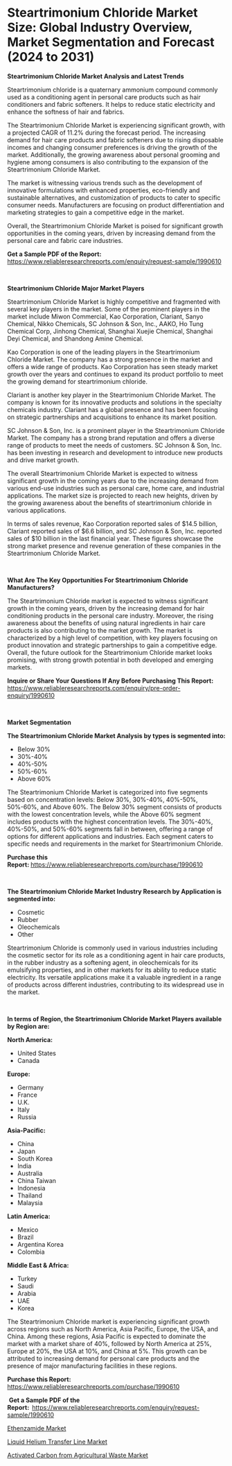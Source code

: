 <p><h1>Steartrimonium Chloride Market Size: Global Industry Overview, Market Segmentation and Forecast (2024 to 2031)</h1></p><p><strong>Steartrimonium Chloride Market Analysis and Latest Trends</strong></p>
<p><p>Steartrimonium chloride is a quaternary ammonium compound commonly used as a conditioning agent in personal care products such as hair conditioners and fabric softeners. It helps to reduce static electricity and enhance the softness of hair and fabrics.</p><p>The Steartrimonium Chloride Market is experiencing significant growth, with a projected CAGR of 11.2% during the forecast period. The increasing demand for hair care products and fabric softeners due to rising disposable incomes and changing consumer preferences is driving the growth of the market. Additionally, the growing awareness about personal grooming and hygiene among consumers is also contributing to the expansion of the Steartrimonium Chloride Market.</p><p>The market is witnessing various trends such as the development of innovative formulations with enhanced properties, eco-friendly and sustainable alternatives, and customization of products to cater to specific consumer needs. Manufacturers are focusing on product differentiation and marketing strategies to gain a competitive edge in the market.</p><p>Overall, the Steartrimonium Chloride Market is poised for significant growth opportunities in the coming years, driven by increasing demand from the personal care and fabric care industries.</p></p>
<p><strong>Get a Sample PDF of the Report:&nbsp;</strong> <a href="https://www.reliableresearchreports.com/enquiry/request-sample/1990610">https://www.reliableresearchreports.com/enquiry/request-sample/1990610</a></p>
<p>&nbsp;</p>
<p><strong>Steartrimonium Chloride Major Market Players</strong></p>
<p><p>Steartrimonium Chloride Market is highly competitive and fragmented with several key players in the market. Some of the prominent players in the market include Miwon Commercial, Kao Corporation, Clariant, Sanyo Chemical, Nikko Chemicals, SC Johnson & Son, Inc., AAKO, Ho Tung Chemical Corp, Jinhong Chemical, Shanghai Xuejie Chemical, Shanghai Deyi Chemical, and Shandong Amine Chemical.</p><p>Kao Corporation is one of the leading players in the Steartrimonium Chloride Market. The company has a strong presence in the market and offers a wide range of products. Kao Corporation has seen steady market growth over the years and continues to expand its product portfolio to meet the growing demand for steartrimonium chloride.</p><p>Clariant is another key player in the Steartrimonium Chloride Market. The company is known for its innovative products and solutions in the specialty chemicals industry. Clariant has a global presence and has been focusing on strategic partnerships and acquisitions to enhance its market position.</p><p>SC Johnson & Son, Inc. is a prominent player in the Steartrimonium Chloride Market. The company has a strong brand reputation and offers a diverse range of products to meet the needs of customers. SC Johnson & Son, Inc. has been investing in research and development to introduce new products and drive market growth.</p><p>The overall Steartrimonium Chloride Market is expected to witness significant growth in the coming years due to the increasing demand from various end-use industries such as personal care, home care, and industrial applications. The market size is projected to reach new heights, driven by the growing awareness about the benefits of steartrimonium chloride in various applications.</p><p>In terms of sales revenue, Kao Corporation reported sales of $14.5 billion, Clariant reported sales of $6.6 billion, and SC Johnson & Son, Inc. reported sales of $10 billion in the last financial year. These figures showcase the strong market presence and revenue generation of these companies in the Steartrimonium Chloride Market.</p></p>
<p>&nbsp;</p>
<p><strong>What Are The Key Opportunities For Steartrimonium Chloride Manufacturers?</strong></p>
<p><p>The Steartrimonium Chloride market is expected to witness significant growth in the coming years, driven by the increasing demand for hair conditioning products in the personal care industry. Moreover, the rising awareness about the benefits of using natural ingredients in hair care products is also contributing to the market growth. The market is characterized by a high level of competition, with key players focusing on product innovation and strategic partnerships to gain a competitive edge. Overall, the future outlook for the Steartrimonium Chloride market looks promising, with strong growth potential in both developed and emerging markets.</p></p>
<p><strong>Inquire or Share Your Questions If Any Before Purchasing This Report:</strong> <a href="https://www.reliableresearchreports.com/enquiry/pre-order-enquiry/1990610">https://www.reliableresearchreports.com/enquiry/pre-order-enquiry/1990610</a></p>
<p>&nbsp;</p>
<p><strong>Market Segmentation</strong></p>
<p><strong>The Steartrimonium Chloride Market Analysis by types is segmented into:</strong></p>
<p><ul><li>Below 30%</li><li>30%-40%</li><li>40%-50%</li><li>50%-60%</li><li>Above 60%</li></ul></p>
<p><p>The Steartrimonium Chloride Market is categorized into five segments based on concentration levels: Below 30%, 30%-40%, 40%-50%, 50%-60%, and Above 60%. The Below 30% segment consists of products with the lowest concentration levels, while the Above 60% segment includes products with the highest concentration levels. The 30%-40%, 40%-50%, and 50%-60% segments fall in between, offering a range of options for different applications and industries. Each segment caters to specific needs and requirements in the market for Steartrimonium Chloride.</p></p>
<p><strong>Purchase this Report:&nbsp;</strong><a href="https://www.reliableresearchreports.com/purchase/1990610">https://www.reliableresearchreports.com/purchase/1990610</a></p>
<p>&nbsp;</p>
<p><strong>The Steartrimonium Chloride Market Industry Research by Application is segmented into:</strong></p>
<p><ul><li>Cosmetic</li><li>Rubber</li><li>Oleochemicals</li><li>Other</li></ul></p>
<p><p>Steartrimonium Chloride is commonly used in various industries including the cosmetic sector for its role as a conditioning agent in hair care products, in the rubber industry as a softening agent, in oleochemicals for its emulsifying properties, and in other markets for its ability to reduce static electricity. Its versatile applications make it a valuable ingredient in a range of products across different industries, contributing to its widespread use in the market.</p></p>
<p>&nbsp;</p>
<p><strong>In terms of Region, the Steartrimonium Chloride Market Players available by Region are:</strong></p>
<p>
    <p> <strong> North America: </strong>
        <ul>
            <li>United States</li>
            <li>Canada</li>
        </ul>
        </p> 
    <p> <strong> Europe: </strong>
        <ul>
            <li>Germany</li>
            <li>France</li>
            <li>U.K.</li>
            <li>Italy</li>
            <li>Russia</li>
        </ul>
        </p> 
    <p> <strong> Asia-Pacific: </strong>
        <ul>
            <li>China</li>
            <li>Japan</li>
            <li>South Korea</li>
            <li>India</li>
            <li>Australia</li>
            <li>China Taiwan</li>
            <li>Indonesia</li>
            <li>Thailand</li>
            <li>Malaysia</li>
        </ul>
        </p> 
    <p> <strong> Latin America: </strong>
        <ul>
            <li>Mexico</li>
            <li>Brazil</li>
            <li>Argentina Korea</li>
            <li>Colombia</li>
        </ul>
        </p> 
    <p> <strong> Middle East & Africa: </strong>
        <ul>
            <li>Turkey</li>
            <li>Saudi</li>
            <li>Arabia</li>
            <li>UAE</li>
            <li>Korea</li>
        </ul>
    </p>
    </p>
<p><p>The Steartrimonium Chloride market is experiencing significant growth across regions such as North America, Asia Pacific, Europe, the USA, and China. Among these regions, Asia Pacific is expected to dominate the market with a market share of 40%, followed by North America at 25%, Europe at 20%, the USA at 10%, and China at 5%. This growth can be attributed to increasing demand for personal care products and the presence of major manufacturing facilities in these regions.</p></p>
<p><strong>Purchase this Report: </strong><a href="https://www.reliableresearchreports.com/purchase/1990610">https://www.reliableresearchreports.com/purchase/1990610</a></p>
<p>&nbsp;<strong>Get a Sample PDF of the Report:&nbsp;&nbsp;</strong><a href="https://www.reliableresearchreports.com/enquiry/request-sample/1990610">https://www.reliableresearchreports.com/enquiry/request-sample/1990610</a></p>
<p><strong></strong></p>
<p><p><a href="https://frill-swim-3cd.notion.site/Ethenzamide-Market-Offer-Valuable-Insights-into-Market-Size-Market-Share-Market-Trends-and-Projec-37b296af15bb434bbca0982024251610">Ethenzamide Market</a></p><p><a href="https://github.com/singletonthaxterkelliehr2df/Market-Research-Report-List-1/blob/main/liquid-helium-transfer-line-market.md">Liquid Helium Transfer Line Market</a></p><p><a href="https://github.com/kufem1/Market-Research-Report-List-1/blob/main/activated-carbon-from-agricultural-waste-market.md">Activated Carbon from Agricultural Waste Market</a></p></p>